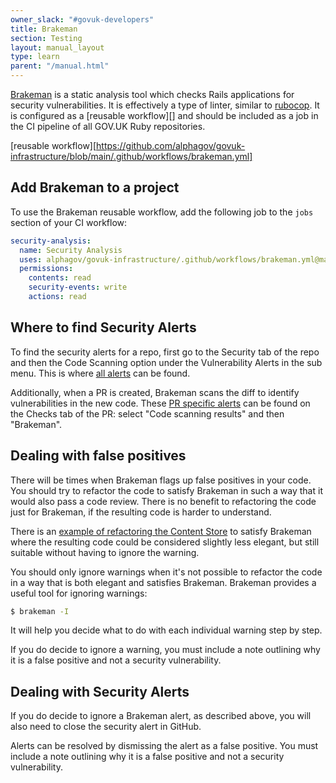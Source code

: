 ```yaml
---
owner_slack: "#govuk-developers"
title: Brakeman
section: Testing
layout: manual_layout
type: learn
parent: "/manual.html"
---
```


[Brakeman][brakeman] is a static analysis tool which checks Rails applications
for security vulnerabilities. It is effectively a type of linter, similar to
[rubocop][]. It is configured as a [reusable workflow][] and should be included
as a job in the CI pipeline of all GOV.UK Ruby repositories.

[brakeman]: https://github.com/presidentbeef/brakeman
[rubocop]: https://github.com/rubocop-hq/rubocop
[reusable workflow][https://github.com/alphagov/govuk-infrastructure/blob/main/.github/workflows/brakeman.yml]

## Add Brakeman to a project

To use the Brakeman reusable workflow, add the following job to the `jobs` section of your CI workflow:

```yaml
security-analysis:
  name: Security Analysis
  uses: alphagov/govuk-infrastructure/.github/workflows/brakeman.yml@main
  permissions:
    contents: read
    security-events: write
    actions: read
```

## Where to find Security Alerts

To find the security alerts for a repo, first go to the Security tab of the repo and then the Code Scanning option under the Vulnerability Alerts in the sub menu. This is where [all alerts][alerts] can be found.

Additionally, when a PR is created, Brakeman scans the diff to identify vulnerabilities in the new code. These [PR specific alerts][pr-alerts] can be found on the Checks tab of the PR: select "Code scanning results" and then "Brakeman".

[alerts]: https://docs.github.com/en/code-security/code-scanning/managing-code-scanning-alerts/managing-code-scanning-alerts-for-your-repository
[pr-alerts]: https://docs.github.com/en/code-security/code-scanning/managing-code-scanning-alerts/triaging-code-scanning-alerts-in-pull-requests#code-scanning-results-check

## Dealing with false positives

There will be times when Brakeman flags up false positives in your code. You
should try to refactor the code to satisfy Brakeman in such a way that it would
also pass a code review. There is no benefit to refactoring the code just for
Brakeman, if the resulting code is harder to understand.

There is an [example of refactoring the Content Store][content-store-example]
to satisfy Brakeman where the resulting code could be considered slightly less
elegant, but still suitable without having to ignore the warning.

[content-store-example]: https://github.com/alphagov/content-store/pull/459

You should only ignore warnings when it's not possible to refactor the code in
a way that is both elegant and satisfies Brakeman. Brakeman provides a
useful tool for ignoring warnings:

```bash
$ brakeman -I
```

It will help you decide what to do with each individual warning step by step.

If you do decide to ignore a warning, you must include a note outlining why
it is a false positive and not a security vulnerability.

## Dealing with Security Alerts

If you do decide to ignore a Brakeman alert, as described above, you will also need to close the security alert in GitHub.

Alerts can be resolved by dismissing the alert as a false positive. You must include a note outlining why it is a false positive and not a security vulnerability.

